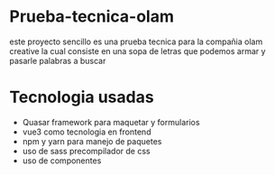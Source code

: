 # Prueba-tecnica-olam
este proyecto sencillo es una prueba tecnica para la compañia olam creative la cual consiste en una sopa de letras que podemos armar y pasarle palabras a buscar
# Tecnologia usadas
- Quasar framework para maquetar y formularios
- vue3 como tecnologia en frontend
- npm y yarn para manejo de paquetes
- uso de sass precompilador de css
- uso de componentes 
